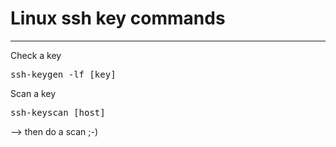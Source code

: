 # Linux ssh key commands
<!-- date: 2022-01-19 00:00:00 -->
<!-- category: linux -->
<!-- tags: ssh, ssh-keygen, algorithms, rsa -->
***
Check a key

<pre>ssh-keygen -lf [key]</pre>

Scan a key

<pre>ssh-keyscan [host]</pre>

--> then do a scan ;-)
